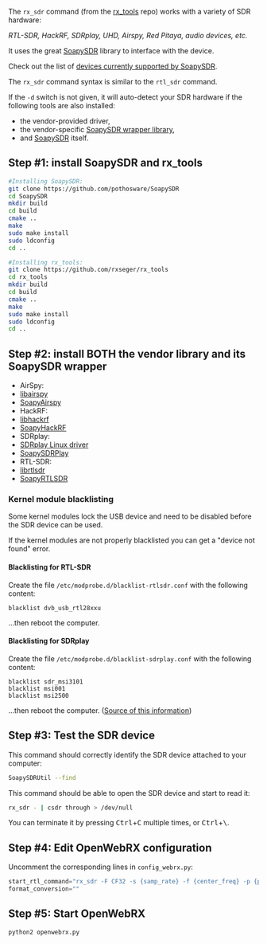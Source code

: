 The `rx_sdr` command (from the [rx_tools](https://github.com/rxseger/rx_tools) repo) works with a variety of SDR hardware: 

*RTL-SDR, HackRF, SDRplay, UHD, Airspy, Red Pitaya, audio devices, etc.*

It uses the great [SoapySDR](https://github.com/pothosware/SoapySDR) library to interface with the device.

Check out the list of [devices currently supported by SoapySDR](https://github.com/pothosware?utf8=%E2%9C%93&q=soapy&type=&language=).

The `rx_sdr` command syntax is similar to the `rtl_sdr` command.

If the `-d` switch is not given, it will auto-detect your SDR hardware if the following tools are also installed:
* the vendor-provided driver, 
* the vendor-specific [SoapySDR wrapper library](https://github.com/pothosware?utf8=%E2%9C%93&q=soapy&type=&language=), 
* and [SoapySDR](https://github.com/pothosware/SoapySDR) itself.

## Step #1: install SoapySDR and rx_tools
```bash
#Installing SoapySDR:
git clone https://github.com/pothosware/SoapySDR
cd SoapySDR
mkdir build
cd build
cmake ..
make 
sudo make install
sudo ldconfig
cd ..

#Installing rx_tools:
git clone https://github.com/rxseger/rx_tools
cd rx_tools
mkdir build
cd build
cmake ..
make 
sudo make install
sudo ldconfig
cd ..
```

## Step #2: install BOTH the vendor library and its SoapySDR wrapper
* AirSpy:
 * [libairspy](https://github.com/airspy/host)
 * [SoapyAirspy](https://github.com/pothosware/SoapyAirspy)
* HackRF:
 * [libhackrf](https://github.com/mossmann/hackrf)
 * [SoapyHackRF](https://github.com/pothosware/SoapyHackRF)
* SDRplay:
 * [SDRplay Linux driver](http://www.sdrplay.com/linuxdl.php)
 * [SoapySDRPlay](https://github.com/pothosware/SoapySDRPlay)
* RTL-SDR:
 * [librtlsdr](https://github.com/keenerd/rtl-sdr)
 * [SoapyRTLSDR](https://github.com/pothosware/SoapyRTLSDR)

### Kernel module blacklisting

Some kernel modules lock the USB device and need to be disabled before the SDR device can be used. 

If the kernel modules are not properly blacklisted you can get a "device not found" error. 

#### Blacklisting for RTL-SDR

Create the file `/etc/modprobe.d/blacklist-rtlsdr.conf` with the following content:
```
blacklist dvb_usb_rtl28xxu
```
...then reboot the computer.

#### Blacklisting for SDRplay
Create the file `/etc/modprobe.d/blacklist-sdrplay.conf` with the following content:
```
blacklist sdr_msi3101
blacklist msi001
blacklist msi2500
```
...then reboot the computer. ([Source of this information](http://www.sdrplay.com/community/viewtopic.php?t=1702#p5189))

## Step #3: Test the SDR device

This command should correctly identify the SDR device attached to your computer:
```bash
SoapySDRUtil --find
```

This command should be able to open the SDR device and start to read it:
```bash
rx_sdr - | csdr through > /dev/null
```
You can terminate it by pressing <kbd>Ctrl</kbd>+<kbd>C</kbd> multiple times, or <kbd>Ctrl</kbd>+<kbd>\\</kbd>.

## Step #4: Edit OpenWebRX configuration 
Uncomment the corresponding lines in `config_webrx.py`:
```python
start_rtl_command="rx_sdr -F CF32 -s {samp_rate} -f {center_freq} -p {ppm} -g {rf_gain} -".format(rf_gain=rf_gain, center_freq=center_freq, samp_rate=samp_rate, ppm=ppm)
format_conversion=""
```

## Step #5: Start OpenWebRX
```bash
python2 openwebrx.py
```
